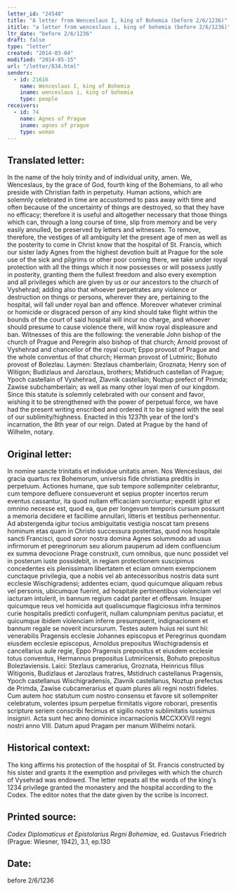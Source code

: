 ```yaml
---
letter_id: "24540"
title: "A letter from Wenceslaus I, king of Bohemia (before 2/6/1236)"
ititle: "a letter from wenceslaus i, king of bohemia (before 2/6/1236)"
ltr_date: "before 2/6/1236"
draft: false
type: "letter"
created: "2014-03-04"
modified: "2014-05-15"
url: "/letter/834.html"
senders:
  - id: 21616
    name: Wenceslaus I, king of Bohemia
    iname: wenceslaus i, king of bohemia
    type: people
receivers:
  - id: 74
    name: Agnes of Prague
    iname: agnes of prague
    type: woman
---
```

<h2> Translated letter:</h2>In the name of the holy trinity and of individual unity, amen.  We, Wenceslaus, by the grace of God, fourth king of the Bohemians, to all who preside with Christian faith in perpetuity.  Human actions, which are solemnly celebrated in time are accustomed to pass away with time and often because of the uncertainty of things are destroyed, so that they have no efficacy; therefore it is useful and altogether necessary that those things which can, through a long course of time, slip from memory and be very easily annulled, be preserved by letters and witnesses.  To remove, therefore, the vestiges of all ambiguity let the present age of men as well as the posterity to come in Christ know that the hospital of St. Francis, which our sister lady Agnes from the highest devotion built at Prague for the sole use of the sick and pilgrims or other poor coming there, we take under royal protection with all the things which it now possesses or will possess justly in posterity, granting them the fullest freedom and also every exemption and all privileges which are given by us or our ancestors to the church of Vyshehrad; adding also that whoever perpetrates any violence or destruction on things or persons, wherever they are, pertaining to the hospital, will fall under royal ban and offence.  Moreover whatever criminal or homicide or disgraced person of any kind should take flight within the bounds of the court of said hospital will incur no charge, and whoever should presume to cause violence there, will know royal displeasure and ban.
Witnesses of this are the following:  the venerable John bishop    of the church of Prague and Peregrin also bishop of that church; Arnold provost of Vyshehrad and chancellor of the royal court; Eppo provost of Prague and the whole conventus of that church; Herman provost of Lutmiric; Bohuto provost of Bolezlau.  Laymen:  Stezlaus chamberlain; Groznata; Henry son of Witigon; Budizlaus and Jarozlaus, brothers; Mstidruch castellan of Prague; Ypoch castellain of Vyshehrad, Zlavnik castellain; Noztup prefect of Primda; Zawise subchamberlain; as well as many other loyal men of our kingdom.  Since this statute is solemnly celebrated with our consent and favor, wishing it to be strengthened with the power of perpetual force, we have had the present writing enscribed and ordered it to be signed with the seal of our sublimity/highness.
Enacted in this 1237th year of the lord's incarnation, the 8th year of our reign.  Dated at Prague by the hand of Wilhelm, notary.
<h2 class="mt-4"> Original letter:</h2>In nomine sancte trinitatis et individue unitatis amen.  Nos Wenceslaus, dei gracia quartus rex Bohemorum, universis fide christiana preditis in perpetuum.  Actiones humane, que sub tempore sollempniter celebrantur, cum tempore defluere consueverunt et sepius propter incertos rerum eventus cassantur, ita quod nullam efficaciam sorciuntur; expedit igitur et omnino necesse est, quod ea, que per longevum temporis cursum possunt a memoria decidere et facillime annullari, litteris et testibus perhennentur.  Ad abstergenda igitur tocius ambiguitatis vestigia noscat tam presens hominum etas quam in Christo successura posteritas, quod nos hospitale sancti Francisci, quod soror nostra domina Agnes solummodo ad usus infirmorum et peregrinorum seu aliorum pauperum ad idem confluencium ex summa devocione Prage construxit, cum omnibus, que nunc possidet vel in posterum iuste possidebit, in regiam protectionem suscipimus concedentes eis plenissimam libertatem et eciam omnem exempcionem cunctaque privilegia, que a nobis vel ab antecessoribus nostris data sunt ecclesie Wischigradensi; addentes eciam, quod quicumque aliquam rebus vel personis, ubicumque fuerint, ad hospitale pertinentibus violenciam vel iacturam intulerit, in bannum regium cadat pariter et offensam.  Insuper quicumque reus vel homicida aut qualiscumque flagiciosus infra terminos curie hospitalis predicti confugerit, nullam calumpniam penitus paciatur, et quicumque ibidem violenciam inferre presumpserit, indignacionem et bannum regale se noverit incursurum.  Testes autem huius rei sunt hii:  venerabilis Pragensis ecclesie Johannes episcopus et Peregrinus quondam eiusdem ecclesie episcopus, Arnoldus prepositus Wischigradensis et cancellarius aule regie, Eppo Pragensis prepositus et eiusdem ecclesie totus conventus, Hermannus prepositus Lutmiricensis, Bohuto prepositus Bolezlaviensis.  Laici:  Stezlaus camerarius, Groznata, Heinricus filius Witigonis, Budizlaus et Jarozlaus fratres, Mstidruch castellanus Pragensis, Ypoch castellanus Wischigradensis, Zlavnik castellanus, Noztup prefectus de Primda, Zawise cubcamerarius et quam plures alii regni nostri fideles.  Cum autem hoc statutum cum nostro consensu et favore sit sollempniter celebratum, volentes ipsum perpetue firmitatis vigore roborari, presentis scripture seriem conscribi fecimus et sigillo nostre sublimitatis iussimus insigniri.
Acta sunt hec anno dominice incarnacionis MCCXXXVII regni nostri anno VIII.  Datum apud Pragam per manum Wilhelmi notarii.
<h2 class="mt-4"> Historical context:</h2>The king affirms his protection of the hospital of St. Francis constructed by his sister and grants it the exemption and privileges with which the church of Vysehrad was endowed.  The letter repeats all the words of the king's 1234 privilege granted the monastery and the hospital according to the Codex.  The editor notes that the date given by the scribe is incorrect.
<h2 class="mt-4"> Printed source:</h2><p><em>Codex Diplomaticus et Epistolarius Regni Bohemiae,</em> ed. Gustavus Friedrich (Prague: Wiesner, 1942), 3.1, ep.130</p><h2 class="mt-4"> Date:</h2>before 2/6/1236